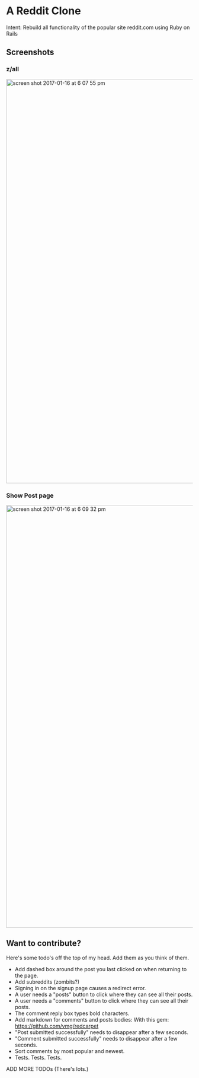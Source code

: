 # A Reddit Clone
Intent: Rebuild all functionality of the popular site reddit.com using Ruby on Rails

## Screenshots
### z/all
<img width="1090" alt="screen shot 2017-01-16 at 6 07 55 pm" src="https://cloud.githubusercontent.com/assets/17089983/22004307/bbc9e2c0-dc17-11e6-8f9c-21e1d904c9ab.png">

### Show Post page
<img width="1140" alt="screen shot 2017-01-16 at 6 09 32 pm" src="https://cloud.githubusercontent.com/assets/17089983/22004311/c07e9e8c-dc17-11e6-917c-9c3eac63066c.png">

## Want to contribute?
Here's some todo's off the top of my head. Add them as you think of them. 

* Add dashed box around the post you last clicked on when returning to the page.
* Add subreddits (zombits?)
* Signing in on the signup page causes a redirect error. 
* A user needs a "posts" button to click where they can see all their posts.
* A user needs a "comments" button to click where they can see all their posts.
* The comment reply box types bold characters. 
* Add markdown for comments and posts bodies: With this gem: https://github.com/vmg/redcarpet
* "Post submitted successfully" needs to disappear after a few seconds.
* "Comment submitted successfully" needs to disappear after a few seconds.
* Sort comments by most popular and newest.
* Tests. Tests. Tests.

ADD MORE TODOs (There's lots.)
